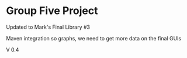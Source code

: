 # Group Five Project

Updated to Mark's Final Library #3

Maven integration so graphs, we need to get more data on the final GUIs


V 0.4
